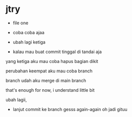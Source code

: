 # jtry
- file one
- coba coba ajaa

- ubah lagi ketiga
- kalau mau buat commit tinggal di tandai aja

yang ketiga aku mau coba hapus bagian dikit

perubahan keempat aku mau coba branch 

branch udah aku merge di main branch

that's enough for now, i understand little bit

ubah lagii, 

* lanjut commit ke branch gesss
again-again
oh jadi gituu
